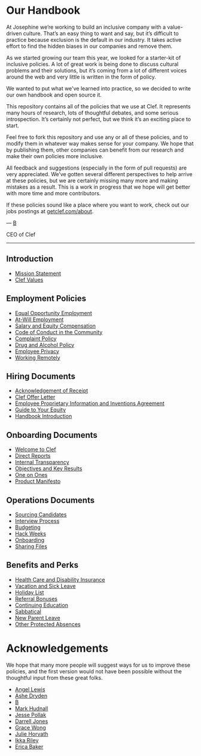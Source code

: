 # Our Handbook

At Josephine we’re working to build an inclusive company with a value-driven culture. That’s an easy thing to want and say, but it’s difficult to practice because exclusion is the default in our industry. It takes active effort to find the hidden biases in our companies and remove them.

As we started growing our team this year, we looked for a starter-kit of inclusive policies. A lot of great work is being done to discuss cultural problems and their solutions, but it’s coming from a lot of different voices around the web and very little is written in the form of policy.

We wanted to put what we've learned into practice, so we decided to write our own handbook and open source it.

This repository contains all of the policies that we use at Clef. It represents many hours of research, lots of thoughtful debates, and some serious introspection. It’s certainly not perfect, but we think it’s an exciting place to start.

Feel free to fork this repository and use any or all of these policies, and to modify them in whatever way makes sense for your company. We hope that by publishing them, other companies can benefit from our research and make their own policies more inclusive.

All feedback and suggestions (especially in the form of pull requests) are very appreciated. We’ve gotten several different perspectives to help arrive at these policies, but we are certainly missing many more and making mistakes as a result. This is a work in progress that we hope will get better with more time and more contributors.

If these policies sound like a place where you want to work, check out our jobs postings at [getclef.com/about](https://getclef.com/about).

— [B](https://twitter.com/brennenbyrne)

CEO of Clef

***


## Introduction
* [Mission Statement](https://github.com/josephine/handbook/blob/master/Mission%20Statement.md)
* [Clef Values](https://github.com/josephine/handbook/blob/master/Clef%20Values.md)

## Employment Policies
* [Equal Opportunity Employment](https://github.com/josephine/handbook/blob/master/Employment%20Policies/Equal%20Opportunity%20Employment.md)
* [At-Will Employment](https://github.com/josephine/handbook/blob/master/Employment%20Policies/At-Will%20Employment.md)
* [Salary and Equity Compensation](https://github.com/josephine/handbook/blob/master/Employment%20Policies/Salary%20and%20Equity%20Compensation.md)
* [Code of Conduct in the Community](https://github.com/josephine/handbook/blob/master/Employment%20Policies/Code%20of%20Conduct%20in%20the%20Community.md)
* [Complaint Policy](https://github.com/josephine/handbook/blob/master/Employment%20Policies/Complaint%20Policy.md)
* [Drug and Alcohol Policy](https://github.com/josephine/handbook/blob/master/Employment%20Policies/Drug%20and%20Alcohol%20Policy.md)
* [Employee Privacy](https://github.com/josephine/handbook/blob/master/Employment%20Policies/Employee%20Privacy.md)
* [Working Remotely](https://github.com/josephine/handbook/blob/master/Employment%20Policies/Working%20Remotely.md)

## Hiring Documents
* [Acknowledgement of Receipt](https://github.com/josephine/handbook/blob/master/Hiring%20Documents/Acknowledgment%20of%20Receipt.md)
* [Clef Offer Letter](https://github.com/josephine/handbook/blob/master/Hiring%20Documents/Clef%20Offer%20Letter.md)
* [Employee Proprietary Information and Inventions Agreement](https://github.com/josephine/handbook/blob/master/Hiring%20Documents/Employee%20Proprietary%20Information%20and%20Inventions%20Assignment%20Agreement.md)
* [Guide to Your Equity](https://github.com/josephine/handbook/blob/master/Hiring%20Documents/Guide%20to%20Your%20Equity.md)
* [Handbook Introduction](https://github.com/josephine/handbook/blob/master/Hiring%20Documents/Handbook%20Introduction.md)

## Onboarding Documents
* [Welcome to Clef](https://github.com/josephine/handbook/blob/master/Onboarding%20Documents/Welcome%20to%20Clef.md)
* [Direct Reports](https://github.com/josephine/handbook/blob/master/Onboarding%20Documents/Direct%20Reports.md)
* [Internal Transparency](https://github.com/josephine/handbook/blob/master/Onboarding%20Documents/Internal%20Transparency.md)
* [Objectives and Key Results](https://github.com/josephine/handbook/blob/master/Onboarding%20Documents/Objectives%20and%20Key%20Results.md)
* [One on Ones](https://github.com/josephine/handbook/blob/master/Onboarding%20Documents/One%20on%20Ones.md)
* [Product Manifesto](https://github.com/josephine/handbook/blob/master/Onboarding%20Documents/Product%20Manifesto.md)

## Operations Documents
* [Sourcing Candidates](https://github.com/josephine/handbook/blob/master/Operations%20Documents/Sourcing%20Candidates.md)
* [Interview Process](https://github.com/josephine/handbook/blob/master/Operations%20Documents/Interview%20Process.md)
* [Budgeting](https://github.com/josephine/handbook/blob/master/Operations%20Documents/Budgeting.md)
* [Hack Weeks](https://github.com/josephine/handbook/blob/master/Operations%20Documents/Hack%20Weeks.md)
* [Onboarding](https://github.com/josephine/handbook/blob/master/Operations%20Documents/Onboarding.md)
* [Sharing Files](https://github.com/josephine/handbook/blob/master/Operations%20Documents/Sharing%20Files.md)

## Benefits and Perks
* [Health Care and Disability Insurance](https://github.com/josephine/handbook/blob/master/Benefits%20and%20Perks/Healthcare%20and%20Disability%20Insurance.md)
* [Vacation and Sick Leave](https://github.com/josephine/handbook/blob/master/Benefits%20and%20Perks/Vacation%20and%20Sick%20Leave.md)
* [Holiday List](https://github.com/josephine/handbook/blob/master/Benefits%20and%20Perks/Holiday%20List.md)
* [Referral Bonuses](https://github.com/josephine/handbook/blob/master/Benefits%20and%20Perks/Referral%20Bonuses.md)
* [Continuing Education](https://github.com/josephine/handbook/blob/master/Benefits%20and%20Perks/Continuing%20Education.md)
* [Sabbatical](https://github.com/josephine/handbook/blob/master/Benefits%20and%20Perks/Sabbatical.md)
* [New Parent Leave](https://github.com/josephine/handbook/blob/master/Benefits%20and%20Perks/New%20Parent%20Leave.md)
* [Other Protected Absences](https://github.com/josephine/handbook/blob/master/Benefits%20and%20Perks/Other%20Protected%20Absences.md)



# Acknowledgements

We hope that many more people will suggest ways for us to improve these policies, and the first version would not have been possible without the thoughtful input from these great folks.

* [Angel Lewis](http://www.allemployerlaw.com/)
* [Ashe Dryden](http://www.ashedryden.com/)
* [B](https://twitter.com/brennenbyrne)
* [Mark Hudnall](https://twitter.com/landakram)
* [Jesse Pollak](https://twitter.com/jessepollak)
* [Darrell Jones](https://twitter.com/darrelljonesiii)
* [Grace Wong](https://twitter.com/gwongz)
* [Julie Horvath](https://twitter.com/nrrrdcore)
* [Ikka Riley](https://twitter.com/isicalynn)
* [Erica Baker](https://twitter.com/ericajoy)
